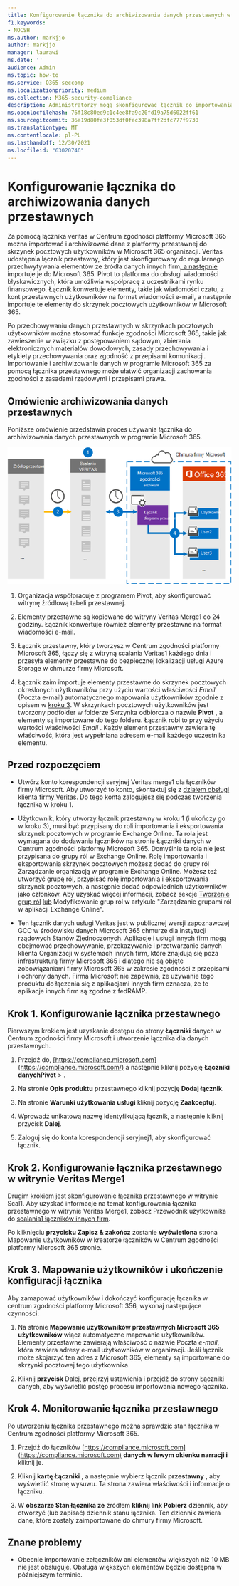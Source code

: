 ```yaml
---
title: Konfigurowanie łącznika do archiwizowania danych przestawnych w Microsoft 365
f1.keywords:
- NOCSH
ms.author: markjjo
author: markjjo
manager: laurawi
ms.date: ''
audience: Admin
ms.topic: how-to
ms.service: O365-seccomp
ms.localizationpriority: medium
ms.collection: M365-security-compliance
description: Administratorzy mogą skonfigurować łącznik do importowania i archiwizowania danych przestawnych z usługi Veritas w Microsoft 365. Ten łącznik umożliwia archiwizowanie danych ze źródeł danych innych firm w programie Microsoft 365 w celu zarządzania danymi innych firm przy użyciu funkcji zgodności, takich jak archiwizacja ze standardami prawnie, wyszukiwanie zawartości i zasady przechowywania.
ms.openlocfilehash: 76f18c80ed9c1c4ee8fa9c20fd19a75d6022ff61
ms.sourcegitcommit: 36a19d80fe3f053df0fec398a7ff2dfc777f9730
ms.translationtype: MT
ms.contentlocale: pl-PL
ms.lasthandoff: 12/30/2021
ms.locfileid: "63020746"
---
```

# <a name="set-up-a-connector-to-archive-pivot-data"></a>Konfigurowanie łącznika do archiwizowania danych przestawnych

Za pomocą łącznika veritas w Centrum zgodności platformy Microsoft 365 można importować i archiwizować dane z platformy przestawnej do skrzynek pocztowych użytkowników w Microsoft 365 organizacji. Veritas udostępnia łącznik przestawny, który jest skonfigurowany do regularnego przechwytywania elementów ze źródła danych innych firm[, a następnie](https://globanet.com/pivot/) importuje je do Microsoft 365. Pivot to platforma do obsługi wiadomości błyskawicznych, która umożliwia współpracę z uczestnikami rynku finansowego. Łącznik konwertuje elementy, takie jak wiadomości czatu, z kont przestawnych użytkowników na format wiadomości e-mail, a następnie importuje te elementy do skrzynek pocztowych użytkowników w Microsoft 365.

Po przechowywaniu danych przestawnych w skrzynkach pocztowych użytkowników można stosować funkcje zgodności Microsoft 365, takie jak zawieszenie w związku z postępowaniem sądowym, zbierania elektronicznych materiałów dowodowych, zasady przechowywania i etykiety przechowywania oraz zgodność z przepisami komunikacji. Importowanie i archiwizowanie danych w programie Microsoft 365 za pomocą łącznika przestawnego może ułatwić organizacji zachowania zgodności z zasadami rządowymi i przepisami prawa.

## <a name="overview-of-archiving-pivot-data"></a>Omówienie archiwizowania danych przestawnych

Poniższe omówienie przedstawia proces używania łącznika do archiwizowania danych przestawnych w programie Microsoft 365.

![Archiwizowanie przepływu pracy dla danych przestawnych.](../media/PivotConnectorWorkflow.png)

1. Organizacja współpracuje z programem Pivot, aby skonfigurować witrynę źródłową tabeli przestawnej.

2. Elementy przestawne są kopiowane do witryny Veritas Merge1 co 24 godziny. Łącznik konwertuje również elementy przestawne na format wiadomości e-mail.

3. Łącznik przestawny, który tworzysz w Centrum zgodności platformy Microsoft 365, łączy się z witryną scalania Veritas1 każdego dnia i przesyła elementy przestawne do bezpiecznej lokalizacji usługi Azure Storage w chmurze firmy Microsoft.

4. Łącznik zaim importuje elementy przestawne do skrzynek pocztowych określonych użytkowników przy użyciu wartości właściwości *Email* (Poczta e-mail) automatycznego mapowania użytkowników zgodnie z opisem w [kroku 3](#step-3-map-users-and-complete-the-connector-setup). W skrzynkach pocztowych użytkowników jest tworzony podfolder w folderze Skrzynka odbiorcza o nazwie **Pivot** , a elementy są importowane do tego folderu. Łącznik robi to przy użyciu wartości właściwości *Email* . Każdy element przestawny zawiera tę właściwość, która jest wypełniana adresem e-mail każdego uczestnika elementu.

## <a name="before-you-begin"></a>Przed rozpoczęciem

- Utwórz konto korespondencji seryjnej Veritas merge1 dla łączników firmy Microsoft. Aby utworzyć to konto, skontaktuj się z [działem obsługi klienta firmy Veritas](https://www.veritas.com/content/support/). Do tego konta zalogujesz się podczas tworzenia łącznika w kroku 1.

- Użytkownik, który utworzy łącznik przestawny w kroku 1 (i ukończy go w kroku 3), musi być przypisany do roli importowania i eksportowania skrzynek pocztowych w programie Exchange Online. Ta rola jest wymagana do dodawania łączników na stronie Łączniki danych w Centrum zgodności platformy Microsoft 365. Domyślnie ta rola nie jest przypisana do grupy ról w Exchange Online. Rolę importowania i eksportowania skrzynek pocztowych możesz dodać do grupy ról Zarządzanie organizacją w programie Exchange Online. Możesz też utworzyć grupę ról, przypisać rolę importowania i eksportowania skrzynek pocztowych, a następnie dodać odpowiednich użytkowników jako członków. Aby uzyskać więcej informacji, zobacz sekcje [Tworzenie grup ról](/Exchange/permissions-exo/role-groups#create-role-groups) [lub](/Exchange/permissions-exo/role-groups#modify-role-groups) Modyfikowanie grup ról w artykule "Zarządzanie grupami ról w aplikacji Exchange Online".

- Ten łącznik danych usługi Veritas jest w publicznej wersji zapoznawczej GCC w środowisku danych Microsoft 365 chmurze dla instytucji rządowych Stanów Zjednoczonych. Aplikacje i usługi innych firm mogą obejmować przechowywanie, przekazywanie i przetwarzanie danych klienta Organizacji w systemach innych firm, które znajdują się poza infrastrukturą firmy Microsoft 365 i dlatego nie są objęte zobowiązaniami firmy Microsoft 365 w zakresie zgodności z przepisami i ochrony danych. Firma Microsoft nie zapewnia, że używanie tego produktu do łączenia się z aplikacjami innych firm oznacza, że te aplikacje innych firm są zgodne z fedRAMP.

## <a name="step-1-set-up-the-pivot-connector"></a>Krok 1. Konfigurowanie łącznika przestawnego

Pierwszym krokiem jest uzyskanie dostępu do strony **Łączniki** danych w Centrum zgodności firmy Microsoft i utworzenie łącznika dla danych przestawnych.

1. Przejdź do, [https://compliance.microsoft.com](https://compliance.microsoft.com/) a następnie kliknij pozycję **Łączniki danychPivot** > .

2. Na stronie **Opis produktu** przestawnego kliknij pozycję **Dodaj łącznik**.

3. Na stronie **Warunki użytkowania usługi** kliknij pozycję **Zaakceptuj**.

4. Wprowadź unikatową nazwę identyfikującą łącznik, a następnie kliknij przycisk **Dalej**.

5. Zaloguj się do konta korespondencji seryjnej1, aby skonfigurować łącznik.

## <a name="step-2-configure-the-pivot-connector-on-the-veritas-merge1-site"></a>Krok 2. Konfigurowanie łącznika przestawnego w witrynie Veritas Merge1

Drugim krokiem jest skonfigurowanie łącznika przestawnego w witrynie Scal1. Aby uzyskać informacje na temat konfigurowania łącznika przestawnego w witrynie Veritas Merge1, zobacz Przewodnik użytkownika do [scalania1 łączników innych firm](https://docs.ms.merge1.globanetportal.com/Merge1%20Third-Party%20Connectors%20Pivot%20User%20Guide%20.pdf).

Po kliknięciu **przycisku Zapisz & zakończ** zostanie **wyświetlona** strona Mapowanie użytkowników w kreatorze łączników w Centrum zgodności platformy Microsoft 365 stronie.

## <a name="step-3-map-users-and-complete-the-connector-setup"></a>Krok 3. Mapowanie użytkowników i ukończenie konfiguracji łącznika

Aby zamapować użytkowników i dokończyć konfigurację łącznika w centrum zgodności platformy Microsoft 356, wykonaj następujące czynności:

1. Na stronie **Mapowanie użytkowników przestawnych Microsoft 365 użytkowników** włącz automatyczne mapowanie użytkowników. Elementy przestawne zawierają właściwość o nazwie Poczta *e-mail*, która zawiera adresy e-mail użytkowników w organizacji. Jeśli łącznik może skojarzyć ten adres z Microsoft 365, elementy są importowane do skrzynki pocztowej tego użytkownika.

2. Kliknij **przycisk** Dalej, przejrzyj ustawienia i przejdź do strony Łączniki danych, aby wyświetlić postęp procesu importowania nowego łącznika.

## <a name="step-4-monitor-the-pivot-connector"></a>Krok 4. Monitorowanie łącznika przestawnego

Po utworzeniu łącznika przestawnego można sprawdzić stan łącznika w Centrum zgodności platformy Microsoft 365.

1. Przejdź do łączników [https://compliance.microsoft.com](https://compliance.microsoft.com) **danych w lewym okienku narracji i** kliknij je.

2. Kliknij **kartę Łączniki** , a następnie wybierz łącznik **przestawny** , aby wyświetlić stronę wysuwu. Ta strona zawiera właściwości i informacje o łączniku.

3. W **obszarze Stan łącznika ze** źródłem **kliknij link Pobierz** dziennik, aby otworzyć (lub zapisać) dziennik stanu łącznika. Ten dziennik zawiera dane, które zostały zaimportowane do chmury firmy Microsoft.

## <a name="known-issues"></a>Znane problemy

- Obecnie importowanie załączników ani elementów większych niż 10 MB nie jest obsługuje. Obsługa większych elementów będzie dostępna w późniejszym terminie.